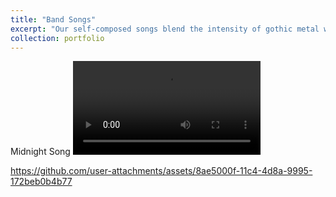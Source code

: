 ```yaml
---
title: "Band Songs"
excerpt: "Our self-composed songs blend the intensity of gothic metal with dark, introspective lyricism and driving grooves. Each track explores the tension between despair and hope, transforming shadows into moments of inspiration.<br/>" 
collection: portfolio
---
```


Midnight Song
<video>
<source src="https://github.com/shermanhung/shermanhung.github.io/blob/4599c408c3985ee78d24ec9cea7e82428d8722b3/files/Midnight.Song.mp4">
</video>





https://github.com/user-attachments/assets/8ae5000f-11c4-4d8a-9995-172beb0b4b77

